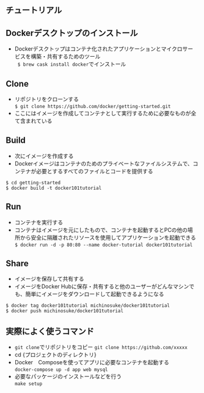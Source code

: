 ## チュートリアル
## Dockerデスクトップのインストール
- Dockerデスクトップはコンテナ化されたアプリケーションとマイクロサービスを構築・共有するためのツール  
``` $ brew cask install docker```でインストール

## Clone
- リポジトリをクローンする  
`$ git clone https://github.com/docker/getting-started.git`
- ここにはイメージを作成してコンテナとして実行するために必要なものが全て含まれている

## Build
- 次にイメージを作成する
- Dockerイメージはコンテナのためのプライベートなファイルシステムで、コンテナが必要とするすべてのファイルとコードを提供する  
```
$ cd getting-started
$ docker build -t docker101tutorial
```
## Run
- コンテナを実行する
- コンテナはイメージを元にしたもので、コンテナを起動するとPCの他の場所から安全に隔離されたリソースを使用してアプリケーションを起動できる  
`$ docker run -d -p 80:80 --name docker-tutorial docker101tutorial`
## Share
- イメージを保存して共有する
- イメージをDocker Hubに保存・共有すると他のユーザーがどんなマシンでも、簡単にイメージをダウンロードして起動できるようになる  
```
$ docker tag docker101tutorial michinosuke/docker101tutorial
$ docker push michinosuke/docker101tutorial
```
## 実際によく使うコマンド
- `git clone`でリポジトリをコピー
`git clone https://github.com/xxxxx`
- cd {プロジェクトのディレクトリ}
- Docker　Composeを使ってアプリに必要なコンテナを起動する  
`docker-compose up -d app web mysql`
- 必要なパッケージのインストールなどを行う  
`make setup`
